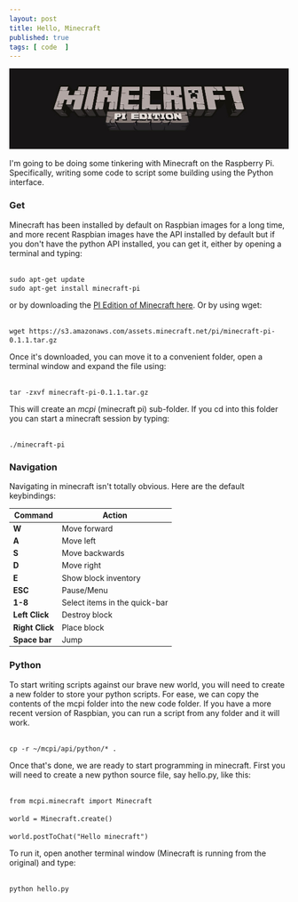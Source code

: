 ```yaml
---
layout: post
title: Hello, Minecraft
published: true
tags: [ code  ]
---
```


![mcpi](/img/posts/hello--minecraft/minecraft_pi_edition_header.jpg)

I'm going to be doing some tinkering with Minecraft on the Raspberry Pi. Specifically,
writing some code to script some building using the Python interface.

### Get

Minecraft has been installed by default on Raspbian images for a long time, and more recent
Raspbian images have the API installed by default but if
you don't have the python API installed, you can get it, either by opening a terminal and typing:

~~~

sudo apt-get update
sudo apt-get install minecraft-pi

~~~

or by downloading the <a href="https://s3.amazonaws.com/assets.minecraft.net/pi/minecraft-pi-0.1.1.tar.gz">PI Edition of Minecraft here</a>.
Or by using wget:

~~~

wget https://s3.amazonaws.com/assets.minecraft.net/pi/minecraft-pi-0.1.1.tar.gz

~~~

Once it's downloaded, you can move it to a convenient folder, open a terminal window and
expand the file using:

~~~

tar -zxvf minecraft-pi-0.1.1.tar.gz

~~~

This will create an *mcpi* (minecraft pi) sub-folder. If you cd into this folder you can
start a minecraft session by typing:

~~~

./minecraft-pi

~~~

### Navigation

Navigating in minecraft isn't totally obvious. Here are the default keybindings:

Command | Action
------- | ------
**W** | Move forward
**A** | Move left
**S** | Move backwards
**D** | Move right
**E** | Show block inventory
**ESC** | Pause/Menu
**1-8** | Select items in the quick-bar
**Left Click** | Destroy block
**Right Click** | Place block
**Space bar** | Jump


### Python

To start writing scripts against our brave new world, you will need to create a
new folder to store your python scripts. For ease, we can copy the contents of the
mcpi folder into the new code folder. If you have a more recent version of Raspbian,
you can run a script from any folder and it will work.

~~~

cp -r ~/mcpi/api/python/* .

~~~

Once that's done, we are ready to start programming in minecraft. First you will need
to create a new python source file, say hello.py, like this:

~~~

from mcpi.minecraft import Minecraft

world = Minecraft.create()

world.postToChat("Hello minecraft")

~~~

To run it, open another terminal window (Minecraft is running from the original) and
type:

~~~

python hello.py

~~~
